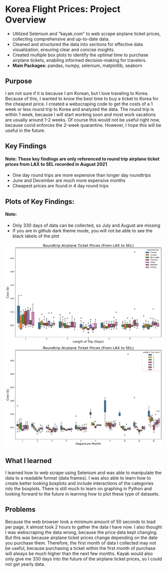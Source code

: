 # Korea Flight Prices: Project Overview
* Utilized Selenium and "kayak.com" to web scrape airplane ticket prices, collecting comprehensive and up-to-date data.
* Cleaned and structured the data into sections for effective data visualization, ensuring clear and concise insights.
* Created multiple box plots to identify the optimal time to purchase airplane tickets, enabling informed decision-making for travelers.
* **Main Packages:** pandas, numpy, selenium, matplotlib, seaborn

## Purpose
I am not sure if it is because I am Korean, but I love traveling to Korea. Because of this, I wanted to know the best time to buy a ticket to Korea for the cheapest price. I created a webscraping code to get the costs of a 1 week or less round trip to Korea and analyzed the data. The round trip is within 1 week, because I will start working soon and most work vacations are usually around 1-2 weeks. Of course this would not be useful right now, because covid enforces the 2-week quarantine. However, I hope this will be useful in the future.

## Key Findings
#### Note: These key findings are only referenced to round trip airplane ticket prices from LAX to SEL recorded in August 2021
* One day round trips are more expensive than longer day roundtrips
* June and December are much more expensive months
* Cheapest prices are found in 4 day round trips


## Plots of Key Findings:
#### Note:
* Only 330 days of data can be collected, so July and August are missing
* If you are in github dark theme mode, you will not be able to see the black labels of the plot

![ex plot](https://github.com/jjkcoding/Airplane-Prices/blob/main/images/airplane_prices_day_diff.png)
![ex plot](https://github.com/jjkcoding/Airplane-Prices/blob/main/images/airplane_prices_month.png)

## What I learned
I learned how to web scrape using Selenium and was able to manipulate the data to a readable format (data frames). I was also able to learn how to create better looking boxplots and include interactions of the categories into the boxplots. There is still much to learn on graphing in Python and looking forward to the future in learning how to plot these type of datasets.

## Problems
Because the web browser took a minimum amount of 50 seconds to load per page, it almost took 2 hours to gather the data I have now. I also thought I was webscraping the data wrong, because the price data kept changing. But this was because airplane ticket prices change depending on the date you purchase them. Therefore, the first month of data I collected may not be useful, because purchasing a ticket within the first month of purchase will always be much higher than the next few months. Kayak would also only give me 330 days into the future of the airplane ticket prices, so I could not get yearly data.
